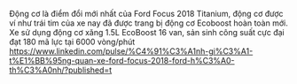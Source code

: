 Động cơ là điểm đổi mới nhất của Ford Focus 2018 Titanium, động cơ được ví như trái tim của xe nay đã được trang bị động cơ Ecoboost hoàn toàn mới. Xe sử dụng động cơ xăng 1.5L EcoBoost 16 van, sản sinh công suất cực đại đạt 180 mã lực tại 6000 vòng/phút
https://www.linkedin.com/pulse/%C4%91%C3%A1nh-gi%C3%A1-t%E1%BB%95ng-quan-xe-ford-focus-2018-ford-h%C3%A0-th%C3%A0nh/?published=t
